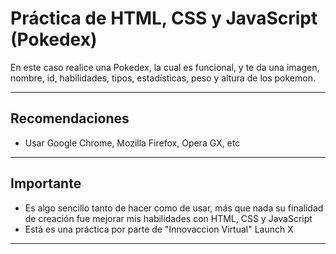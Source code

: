 # Práctica de HTML, CSS y JavaScript (Pokedex)
En este caso realice una Pokedex, la cual es funcional, y te da una imagen, nombre, id, habilidades, tipos, estadísticas, peso y altura de los pokemon.

---

## Recomendaciones
- Usar Google Chrome, Mozilla Firefox, Opera GX, etc

---

## Importante
- Es algo sencillo tanto de hacer como de usar, más que nada su finalidad de creación fue mejorar mis habilidades con HTML, CSS y JavaScript
- Está es una práctica por parte de "Innovaccion Virtual" Launch X

---